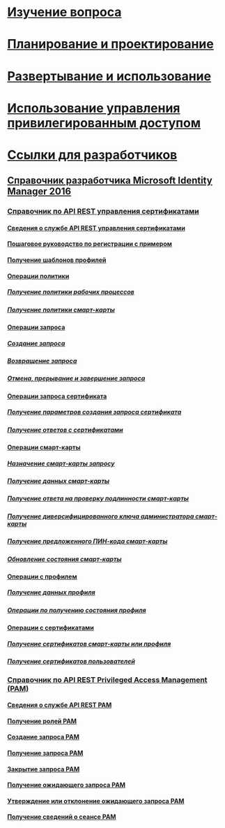 # [Изучение вопроса](/microsoft-identity-manager/understand-explore/microsoft-identity-manager-2016)
# [Планирование и проектирование](/microsoft-identity-manager/plan-design/microsoft-identity-manager-2016-supported-platforms)
# [Развертывание и использование](/microsoft-identity-manager/deploy-use/microsoft-identity-manager-deploy)
# [Использование управления привилегированным доступом](/microsoft-identity-manager/pam/privileged-identity-management-for-active-directory-domain-services)
# [Ссылки для разработчиков](microsoft-identity-manager-2016-developer-reference.md)
## [Справочник разработчика Microsoft Identity Manager 2016](microsoft-identity-manager-2016-developer-reference.md)
### [Справочник по API REST управления сертификатами](certificate-management-rest-api-reference.md)
#### [Сведения о службе API REST управления сертификатами](certificate-management-rest-api-service-details.md)
#### [Пошаговое руководство по регистрации с примером](sample-enrollment-walkthrough.md)
#### [Получение шаблонов профилей](get-profile-templates.md)
#### [Операции политики](policy-operations.md)
##### [Получение политики рабочих процессов](get-workflow-policy.md)
##### [Получение политики смарт-карты](get-smartcard-policy.md)
#### [Операции запроса](request-operations.md)
##### [Создание запроса](create-request.md)
##### [Возвращение запроса](get-request.md)
##### [Отмена, прерывание и завершение запроса](cancel-abandon-complete-request.md)
#### [Операции запроса сертификата](certificate-request-operations.md)
##### [Получение параметров создания запроса сертификата](get-certificate-request-generation-options.md)
##### [Получение ответов с сертификатами](get-certificate-responses.md)
#### [Операции смарт-карты](smartcard-operations.md)
##### [Назначение смарт-карты запросу](assign-smartcard-to-request.md)
##### [Получение данных смарт-карты](get-smartcard-data.md)
##### [Получение ответа на проверку подлинности смарт-карты](get-smartcard-authentication-response.md)
##### [Получение диверсифицированного ключа администратора смарт-карты](get-smartcard-diversified-admin-key.md)
##### [Получение предложенного ПИН-кода смарт-карты](get-smartcard-proposed-pin.md)
##### [Обновление состояния смарт-карты](update-smartcard-status.md)
#### [Операции с профилем](profile-operations.md)
##### [Получение данных профиля](get-profile-data.md)
##### [Операции по получению состояния профиля](get-profile-state-operations.md)
#### [Операции с сертификатами](certificate-operations.md)
##### [Получение сертификатов смарт-карты или профиля](get-smartcard-profile-certificates.md)
##### [Получение сертификатов пользователей](get-user-certificates.md)
### [Справочник по API REST Privileged Access Management (PAM)](privileged-access-management-rest-api-reference.md)
#### [Сведения о службе API REST PAM](privileged-access-management-rest-api-service-details.md)
#### [Получение ролей PAM](privileged-access-management-get-roles.md)
#### [Создание запроса PAM](privileged-access-management-create-request.md)
#### [Получение запроса PAM](privileged-access-management-get-requests.md)
#### [Закрытие запроса PAM](privileged-access-management-close-request.md)
#### [Получение ожидающего запроса PAM](privileged-access-management-get-pending-requests.md)
#### [Утверждение или отклонение ожидающего запроса PAM](privileged-access-management-approve-reject-pending-request.md)
#### [Получение сведений о сеансе PAM](privileged-access-management-get-session-info.md)
